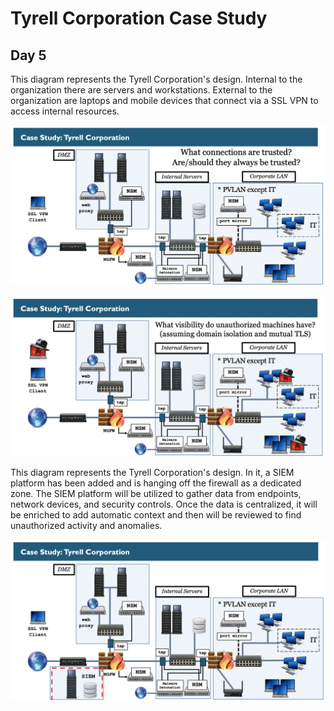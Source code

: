 Tyrell Corporation Case Study 
========

Day 5
---------

This diagram represents the Tyrell Corporation's design. Internal to the organization there are servers and workstations. External to the organization are laptops and mobile devices that connect via a SSL VPN to access internal resources.

![Tyrell Corp. network](Tyrell-5.1.png)

![Tyrell Corp. network](Tyrell-5.2.png)

This diagram represents the Tyrell Corporation's design. In it, a SIEM platform has been added and is hanging off the firewall as a dedicated zone. The SIEM platform will be utilized to gather data from endpoints, network devices, and security controls. Once the data is centralized, it will be enriched to add automatic context and then will be reviewed to find unauthorized activity and anomalies.

![Tyrell Corp. network](Tyrell-5.3.png)
